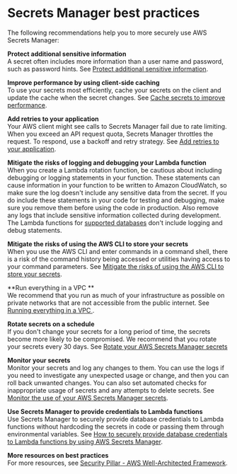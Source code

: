 # Secrets Manager best practices<a name="best-practices"></a>

The following recommendations help you to more securely use AWS Secrets Manager:

**Protect additional sensitive information**  
A secret often includes more information than a user name and password, such as password hints\. See [Protect additional sensitive information](manage_what-not-to-put-in-secret-text.md)\.

**Improve performance by using client\-side caching**  
To use your secrets most efficiently, cache your secrets on the client and update the cache when the secret changes\. See [Cache secrets to improve performance](use-client-side-caching.md#use-client-side-caching-components)\.

**Add retries to your application**  
Your AWS client might see calls to Secrets Manager fail due to rate limiting\. When you exceed an API request quota, Secrets Manager throttles the request\. To respond, use a backoff and retry strategy\. See [Add retries to your application](quotas_throttling.md)\.

**Mitigate the risks of logging and debugging your Lambda function**  
When you create a Lambda rotation function, be cautious about including debugging or logging statements in your function\. These statements can cause information in your function to be written to Amazon CloudWatch, so make sure the log doesn't include any sensitive data from the secret\. If you do include these statements in your code for testing and debugging, make sure you remove them before using the code in production\. Also remove any logs that include sensitive information collected during development\.  
The Lambda functions for [supported databases](intro.md#full-rotation-support) don't include logging and debug statements\. 

**Mitigate the risks of using the AWS CLI to store your secrets**  
When you use the AWS CLI and enter commands in a command shell, there is a risk of the command history being accessed or utilities having access to your command parameters\. See [Mitigate the risks of using the AWS CLI to store your secrets](security_cli-exposure-risks.md)\.

**Run everything in a VPC **  
We recommend that you run as much of your infrastructure as possible on private networks that are not accessible from the public internet\. See [Running everything in a VPC ](integrating_vpc.md)\.

**Rotate secrets on a schedule**  
If you don't change your secrets for a long period of time, the secrets become more likely to be compromised\. We recommend that you rotate your secrets every 30 days\. See [Rotate your AWS Secrets Manager secrets](rotating-secrets.md)

**Monitor your secrets**  
Monitor your secrets and log any changes to them\. You can use the logs if you need to investigate any unexpected usage or change, and then you can roll back unwanted changes\. You can also set automated checks for inappropriate usage of secrets and any attempts to delete secrets\. See [Monitor the use of your AWS Secrets Manager secrets](monitoring.md)\.

**Use Secrets Manager to provide credentials to Lambda functions**  
Use Secrets Manager to securely provide database credentials to Lambda functions without hardcoding the secrets in code or passing them through environmental variables\. See [How to securely provide database credentials to Lambda functions by using AWS Secrets Manager](https://aws.amazon.com/blogs/security/how-to-securely-provide-database-credentials-to-lambda-functions-by-using-aws-secrets-manager/)\.

**More resources on best practices**  
For more resources, see [ Security Pillar \- AWS Well\-Architected Framework](https://docs.aws.amazon.com/wellarchitected/latest/security-pillar/welcome.html)\.